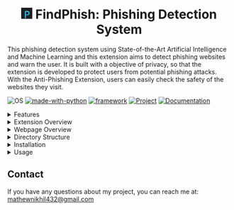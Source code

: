 <h1 align="center"> <img src="assets/favicon.png" alt="icon" width="25" height="25" /> FindPhish: Phishing Detection System </h1>

This phishing detection system using State-of-the-Art Artificial Intelligence and Machine Learning and this extension aims to detect phishing websites and warn the user. It is built with a objective of privacy, so that the extension is developed to protect users from potential phishing attacks. With the Anti-Phishing Extension, users can easily check the safety of the websites they visit.

![OS](https://img.shields.io/badge/OS-Windows-green?style=flat&logo=Windows)
[![made-with-python](https://img.shields.io/badge/Made%20with-Python%203.10-green.svg?logo=python)](https://www.python.org/)
[![framework](https://img.shields.io/badge/Framework-Flask%202.3-blue.svg?logo=flask)](https://flask.palletsprojects.com/en/3.0.x/)
[![Project](https://img.shields.io/badge/Project-*completed-green.svg?style=flat)](https://github.com/NikhilAMathew/Phishing)
[![Documentation](https://img.shields.io/badge/Documentation-*working-orange.svg?style=flat)](https://github.com/NikhilAMathew/Phishing)

<details>
   <summary>Features</summary>

- **Real-Time Website Scanning**: The extension scans the websites visited by the user in real-time.
- **Real-Time User Notifications**: The extension alerts the users through the email and chrome notifications when the visited website is phishing in real-time.
- **User Customizable Settings**: The user can activate/deactivate the toggle buttons for various features.
- **Web Analytics**: The extension scan the website to found malicious activities.
- **The extension uses threat database from site-advisor to detect and block websites.**
- **Performs static analysis.**
- **Uses caching to reduce time by saving the status/verdict of last check.**
</details>

<details>
   <summary>Extension Overview</summary>

<img src="assets/extension_home.png" alt="extension-home" />
The Anti-Phishing Extension is designed to serve as a primary defense line against malicious phishing websites for users. Incorporating a mix of real-time website scanning and an updated blacklist check, the extension strives to provide a seamless and secure browsing experience.

### How it Works

1. **Real-Time Scanning:** 
   - Once a webpage is accessed, the extension immediately begins its scanning process in the background.
   - It evaluates the structure of the website, domain details, and other metadata to determine its authenticity.

2. **User Notification and Blockage:**
   - Should the website be flagged as suspicious, an overlay alert system is activated. This overlay will cover the entire website, preventing the user from interacting with potentially harmful content.
   - This ensures that users do not accidentally engage in potentially harmful activities, such as interacting with fake crypto wallets or entering sensitive information like credit card details.
   
   <img src="assets/warning.png" alt="warning-page" />
   
3. **Active/Inactive Toggle:**
   - The extension comes with a toggle button allowing users to activate or deactivate its functionality as per their needs.
   - By toggling the extension to the inactive state, it will cease its scanning and alert processes until reactivated.
</details>


<details>
   <summary>Webpage Overview</summary>

<img src="assets/webpage_home.png" alt="webpage-home" />
The Phishing Detection Website is designed to provide user to know about the URL/IP with all details and users can report the phishing, malcious or suspicious URL/IP.


### How it Works

1. **Checking URL/IP:** 
   - Users can get all the detail about URL/IP by simply inputing the URL/IP addresses.
   - The details can be helpfull to prevent the users from interacting with potentially harmful content.

2. **Reporting Domains:**
   - Users can report or blacklist the various domains like URL/IP which phishing, malicious or suspicious.
   
3. **User Queries:**
   - The users can directly contact with the experts who are related to cyber security.
</details>


<details>
   <summary>Directory Structure</summary>

- `frontend/`: This directory contains the source code for the Chrome extension.
- `phish_api/`: This directory holds the source code for the phishing detectiong website.
</details>

<details>
   <summary>Installation</summary>

### Manually

1. Clone the repository to your local machine.
   ```sh
   git clone https://github.com/NikhilAMathew/Phishing.git
   ```
2. Open `chrome://extensions/` page in your Chrome browser.
3. Enable "Developer mode" in the top right corner.
4. Click on "Load unpacked" and select the `frontend/` directory from the cloned repository.
5. The Extension should now be installed and active in your browser.
</details>


<details>
   <summary>Usage</summary>
   
Run a flask server in the folder `phish_api/`
   ```sh
   python app.py
   ```
Once the Extension is successfully installed, it will be active in your browser. The websites you visit will be automatically scanned, and you will receive alerts if a website is phishing.
</details>

## Contact

If you have any questions about my project, you can reach me at: [mathewnikhil432@gmail.com](mailto:mathewnikhil432@gmail.com)
